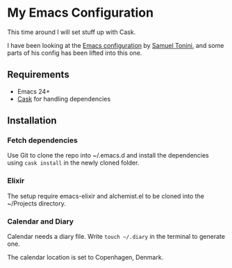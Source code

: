 My Emacs Configuration
======================

This time around I will set stuff up with Cask.

I have been looking at the [Emacs configuration](https://github.com/tonini/emacs.d/) by [Samuel Tonini](https://github.com/tonini), and some parts of his config has been lifted into this one.

Requirements
------------

  * Emacs 24+
  * [Cask](https://github.com/cask/cask) for handling dependencies


Installation
------------
### Fetch dependencies
Use Git to clone the repo into ~/.emacs.d and install the dependencies using `cask install` in the newly cloned folder.

### Elixir
The setup require emacs-elixir and alchemist.el to be cloned into the ~/Projects directory.

### Calendar and Diary
Calendar needs a diary file. Write `touch ~/.diary` in the terminal to generate one.

The calendar location is set to Copenhagen, Denmark.